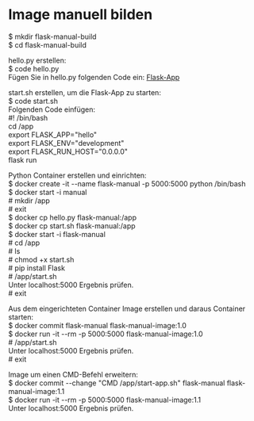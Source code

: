 # Image manuell bilden

$ mkdir flask-manual-build\
$ cd flask-manual-build

hello.py erstellen:\
$ code hello.py\
Fügen Sie in hello.py folgenden Code ein: [Flask-App](https://palletsprojects.com/p/flask/)

start.sh erstellen, um die Flask-App zu starten:\
$ code start.sh\
Folgenden Code einfügen:\
\#! /bin/bash\
cd /app\
export FLASK_APP="hello"\
export FLASK_ENV="development"\
export FLASK_RUN_HOST="0.0.0.0"\
flask run

Python Container erstellen und einrichten:\
$ docker create -it --name flask-manual -p 5000:5000 python /bin/bash\
$ docker start -i manual\
\# mkdir /app\
\# exit\
$ docker cp hello.py flask-manual:/app\
$ docker cp start.sh flask-manual:/app\
$ docker start -i flask-manual\
\# cd /app\
\# ls\
\# chmod +x start.sh\
\# pip install Flask\
\# /app/start.sh\
Unter localhost:5000 Ergebnis prüfen.\
\# exit

Aus dem eingerichteten Container Image erstellen und daraus Container starten:\
$ docker commit flask-manual flask-manual-image:1.0\
$ docker run -it --rm -p 5000:5000 flask-manual-image:1.0\
\# /app/start.sh\
Unter localhost:5000 Ergebnis prüfen.\
\# exit

Image um einen CMD-Befehl erweitern:\
$ docker commit --change "CMD /app/start-app.sh" flask-manual flask-manual-image:1.1\
$ docker run -it --rm -p 5000:5000 flask-manual-image:1.1\
Unter localhost:5000 Ergebnis prüfen.
